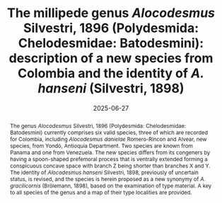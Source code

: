 ---
title: 'The millipede genus <i>Alocodesmus</i> Silvestri, 1896 (Polydesmida: Chelodesmidae: Batodesmini): description of a new species from Colombia and the identity of <i>A. hanseni</i> (Silvestri, 1898)'
date: '2025-06-27'
doi: 'https://doi.org/10.64338/im.1133.2v3ke'
journal: Insecta Mundi
issue: '1133'
pagination: '1–11'
zoobank: 'urn:lsid:zoobank.org:pub:BF927601-D0CB-4E97-88D6-8A6A76EB6C0F'
authors:
  - first_name: 'Juan'
    last_name: 'Romero-Rincon'
    affiliation: 'Centro de Estudos em Biologia Subterrânea, Departamento de Ecologia e Conservação, Instituto de Ciências Naturais, Universidade Federal de Lavras, Campus Universitário, P.O. Box 3037, Lavras CEP 37200-000, Minas Gerais, Brazil'
    email: 'romerorjuanc@gmail.com'
    orcid: 'https://orcid.org/0000-0002-4521-5529'

  - first_name: 'Santiago'
    last_name: 'Alvear'
    affiliation: 'Semillero de Investigación en Diversidad Funcional y Servicios Ecosistémicos – Grupo de Estudios Ambientales, Universidad del Cauca, Popayán, Colombia'
    email: 'alexs.alvear@gmail.com'
    orcid: 'https://orcid.org/0000-0002-4575-8160'

download: 'https://drive.google.com/file/d/1cVHKHT_rUbqCMtr0Zn402QyK00zKH21U'

supplementary: ''

keywords:
  - Millipedes
  - neotropical
  - taxonomy
  - species key
  - synonymy

categories:
  - Polydesmida
  - Chelodesmidae
  - Batodesmini
  
references:
  - authors: Attems C.
    year: 1898
    title: 'System der Polydesmiden I. Theil. Denkschriften der Akademie der Wissenschaften, Mathematisch-Naturwissenschaftliche Classe 67'
    pages: 221–482
    doi: 
    url: 
    access: 

  - authors: Attems C.
    year: 1899
    title: 'System der Polydesmiden. II. Theil. Denkschriften der Kaiserlichen Akademie der Wissenschaften, Mathematisch- Naturwissenschaftliche Classe 68'
    pages: 251–435
    doi: 
    url: 
    access: 

  - authors: Attems C.
    year: 1931
    title: 'Die Familie Leptodesmidae und andere Polydesmiden. Zoologica 79'
    pages: 1–150
    doi: 
    url: 
    access: 

  - authors: Attems C.
    year: 1938
    title: 'Myriapoda 3. Polydesmoidea II. Fam. Leptodesmidae, Platyrhachidae, Oxydesmidae, Gomphodesmidae. Das Tierreich 69'
    pages: 1-487
    doi: 
    url: 
    access: 

  - authors: Attems C.
    year: 1940
    title: 'Myriapoda 3. Polydesmoidea III. Fam. Polydesmidae, Vanhoeffeniidae, Cryptodesmidae, Oniscodesmidae, Sphaerotrichopidae, Periodontodesmidae, Rhachidesmidae, Macellolophidae, Pandirodesmidae. Das Tierreich 70'
    pages: 1–577
    doi: 
    url: 
    access: 

  - authors: Bueno-Villegas J, Sierwald P, De Ascenção AA.
    year: 2019
    title: 'Check list of the Venezuelan millipedes species. Zootaxa 4686(2)'
    pages: 151–201
    doi: https://doi.org/10.11646/zootaxa.4686.2.1
    url: 
    access: 

  - authors: Brölemann HW.
    year: 1898
    title: 'Voyage de M. E. Simon au Venezuela. Myriapodes. Annales de la Société Entomologique de France 67'
    pages: 20–27
    doi: 
    url: 
    access: 

  - authors: Carl J.
    year: 1914
    title: 'Die Diplopoden von Columbien nebst Beiträgen zur Morphologie der Stemmatoiuliden. Memoires de la Société neuchâteloise des Sciences Naturelles 5'
    pages: 821–993
    doi: 
    url: 
    access: 

  - authors: Centore P.
    year: 2016
    title: 'sRGB Centroids for the ISCC-NBS Colour System. Self-published. 21 p.'
    pages: 
    doi: 
    url: https://www.munsellcolourscienceforpainters.com/ColourSciencePapers/sRGBCentroidsForTheISCCNBSColourSystem.pdf
    access: (Last accessed 10 December 2024.)

  - authors: Chamberlin RV.
    year: 1922
    title: 'The millipeds of Central America. Proceedings of the United States National Museum 60(2403)'
    pages: 1–75
    doi: https://doi.org/10.5479/si.00963801.60-2403.1
    url: 
    access: 

  - authors: Chamberlin RV.
    year: 1923
    title: 'Results of the Bryant Walker expeditions of the University of Michigan to Colombia, 1913, and British Guiana, 1914. Occasional Papers of the Museum of Zoology, University of Michigan 133'
    pages: 1–83
    doi: 
    url: 
    access: 

  - authors: Chamberlin RV.
    year: 1950
    title: 'Neotropical chilopods and diplopods in the collections of the Department of Tropical Research, New York Zoological Society. Zoologica: scientific contributions of the New York Zoological Society 35'
    pages: 133–144
    doi: https://doi.org/10.5962/p.184615
    url: 
    access: 

  - authors: Hoffman RL.
    year: 1969
    title: 'Chelodesmid Studies IV. A summary of the tribe Batodesmini, with the description of a new species of <i>Biporodesmus </i>from Northwestern Brasil. Papéis Avulsos de Zoologia 22'
    pages: 263–283
    doi: https://doi.org/10.11606/0031-1049.1969.22p263-283
    url: 
    access: 

  - authors: Hoffman RL.
    year: 1982
    title: 'Chelodesmid studies. XVIII. On some new or poorly-known taxa in the tribe Batodesmini (Polydesmida: Chelodesmidae). Journal of Natural History 16'
    pages: 633–654
    doi: https://doi.org/10.1080/00222938200770481
    url: 
    access: 

  - authors: Hoffman RL.
    year: 2007
    title: 'Replacement of the preoccupied generic name of a Neotropical milliped taxon (Polydesmida: Chelodesmidae: Batodesmini). Myriapodologica 9'
    pages: 1
    doi: 
    url: 
    access: 

  - authors: Jeekel CAW.
    year: 1952
    title: 'Milliped miscellany. Entomologische Berichten 14 (323)'
    pages: 71–77
    doi: 
    url: 
    access: 

  - authors: Means JC, Bouzan RS, Iniesta LFM, Martínez-Torres D, Vasquez-Valverde LF, Brescovit AD, Ivanov K.
    year: 2023
    title: 'A review of the previously monotypic tribe Dibolostethini (Chelodesmidae: Chelodesminae) with description of two new species and a summary of the Chelodesmidae of the Tropical Andes Biodiversity Hotspot. European Journal of Taxonomy 885'
    pages: 65–85
    doi: https://doi.org/10.5852/ejt.2023.885.2189
    url: 
    access: 

  - authors: Pena-Barbosa JPP, Sierwald P, Brescovi AD.
    year: 2013
    title: 'On the largest chelodesmid millipedes: taxonomic review and cladistic analysis of the genus <i>Odontopeltis </i>Pocock, 1894 (Diplopoda; Polydesmida; Chelodesmidae). Zoological Journal of the Linnean Society 169'
    pages: 737–764
    doi: https://doi.org/10.1111/zoj.12086
    url: 
    access: 

  - authors: Shelley RM, Golovatch SI.
    year: 2015
    title: 'Nomenclator Generum et Familiarum Diplopodorum III. A list of the genus-, family-, and ordinal-group names proposed in the class Diplopoda from 1 January 2000 – 31 December 2014. Arthropoda Selecta 24'
    pages: 1–26
    doi: https://doi.org/10.15298/arthsel.24.1.01
    url: 
    access: 

  - authors: Silvestri F.
    year: 1896
    title: 'Chilopodi e Diplopodi raccolti dal Dott. E. Festa a La Guayra, nel Darien e a Cuenca. Bollettino del musei di zoologia e di anatomia comparata della Reale Università di Torino 11(254)'
    pages: 1–6
    doi: 
    url: 
    access: 

  - authors: Silvestri F.
    year: 1898
    title: 'Diagnósticos de nuevos Diplópodos Sudamericanos. Anales del Museo Nacional de Historia Natural de Buenos Aires 6'
    pages: 53–79
    doi: 
    url: 
    access: 

  - authors: Verhoeff KW.
    year: 1938
    title: 'Über Diplopoden des Zoologischen Museums in München. Zoologische Jahrbücher, Abteilung <i>für </i>Systematik, <i>Ökologie </i>und Geographie der Tiere 71(1–2)'
    pages: 1–54
    doi: 
    url: 
    access: 

abstract: 'The genus <i>Alocodesmus </i>Silvestri, 1896 (Polydesmida: Chelodesmidae: Batodesmini) currently comprises six valid species, three of which are recorded for Colombia, including <i>Alocodesmus danielae </i>Romero-Rincon and Alvear, new species, from Yondó, Antioquia Department. Two species are known from Panama and one from Venezuela. The new species differs from its congeners by having a spoon-shaped prefemoral process that is ventrally extended forming a conspicuous concave space with branch Z being shorter than branches X and Y. The identity of <i>Alocodesmus hanseni </i>Silvestri, 1898, previously of uncertain status, is revised, and the species is herein proposed as a new synonymy of <i>A. gracilicornis </i>(Brölemann, 1898), based on the examination of type material. A key to all species of the genus and a map of their type localities are provided.'

resumen: 'El género <i>Alocodesmus </i>Silvestri, 1896 (Polydesmida: Chelodesmidae: Batodesmini) actualmente comprende seis especies válidas, tres de ellas registradas en Colombia, incluyendo <i>Alocodesmus danielae </i>Romero-Rincon and Alvear, nueva especie, para Yondó, Departamento de Antioquia. Dos especies son conocidas para Panamá y una para Venezuela. La nueva especie difiere de sus congéneres por tener un proceso prefemoral en forma de cuchara que está ventralmente extendido formando un espacio cóncavo visible con la rama Z más corta que las ramas X y Y. La identidad de <i>Alocodesmus hanseni </i>Silvestri, 1898, previamente con estado incierto, es revisado, y la especie es aquí propuesta como una nueva sinonimia de <i>A. gracilicornis </i>(Brölemann, 1898), basado en la examinación del material tipo. Se provee una clave para todas las especies del género y un mapa de sus localidades tipo.'
---